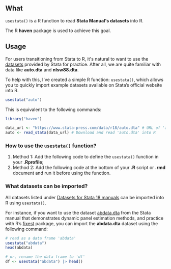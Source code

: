 ## What
`usestata()` is a R function to read **Stata Manual's datasets** into R. 

The R **haven** package is used to achieve this goal.



## Usage

For users transitioning from Stata to R, it's natural to want to use the [datasets](https://www.stata-press.com/data/r18/) provided by Stata for practice. After all, we are quite familiar with data like **auto.dta** and **nlsw88.dta**.

To help with this, I've created a simple R function: `usestata()`, which allows you to quickly import example datasets available on Stata’s official website into R.

```r
usestata("auto")
```

This is equivalent to the following commands:

```r
library("haven")

data_url <- "https://www.stata-press.com/data/r18/auto.dta" # URL of 'auto.dta'
auto <- read_stata(data_url) # Download and read 'auto.dta' into R
```

### How to use the `usestata()` function?

1. Method 1: Add the following code to define the `usestata()` function in your **.Rprofile**;
2. Method 2: Add the following code at the bottom of your **.R** script or **.rmd** document and run it before using the function.

### What datasets can be imported?

All datasets listed under [Datasets for Stata 18 manuals](https://www.stata-press.com/data/r18/) can be imported into R using `usestata()`.

For instance, if you want to use the dataset [abdata.dta](https://www.stata-press.com/data/r18/xt.html) from the Stata manual that demonstrates dynamic panel estimation methods, and practice with R’s [fixest](https://lrberge.github.io/fixest/articles/fixest_walkthrough.html) package, you can import the **abdata.dta** dataset using the following command:

```r
# read as a data frame 'abdata'
usestata("abdata")
head(abdata)

# or, rename the data frame to 'df'
df <- usestata("abdata") |> head()
```

